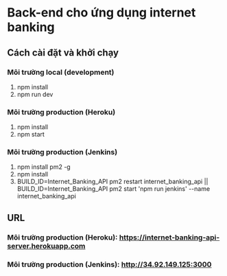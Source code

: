 # Back-end cho ứng dụng internet banking
## Cách cài đặt và khởi chạy
### Môi trường local (development)
1. npm install
2. npm run dev
### Môi trường production (Heroku)
1. npm install
2. npm start
### Môi trường production (Jenkins)
1. npm install pm2 -g
2. npm install
3. BUILD_ID=Internet_Banking_API pm2 restart internet_banking_api || BUILD_ID=Internet_Banking_API pm2 start 'npm run jenkins' --name internet_banking_api
## URL
### Môi trường production (Heroku): https://internet-banking-api-server.herokuapp.com
### Môi trường production (Jenkins): http://34.92.149.125:3000
